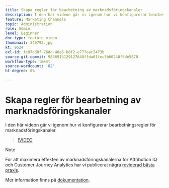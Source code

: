 ```yaml
---
title: Skapa regler för bearbetning av marknadsföringskanaler
description: I den här videon går vi igenom hur vi konfigurerar bearbetningsregler för marknadsföringskanaler.
feature: Marketing Channels
topic: Administration
role: Admin
level: Beginner
doc-type: feature video
thumbnail: 340792.jpg
kt: 9624
exl-id: fc07dd0f-76dd-40a6-b8f2-e777eac2473b
source-git-commit: 9836913129127648ffda01fec5b60240f5de5870
workflow-type: tm+mt
source-wordcount: '82'
ht-degree: 0%

---
```


# Skapa regler för bearbetning av marknadsföringskanaler

I den här videon går vi igenom hur vi konfigurerar bearbetningsregler för marknadsföringskanaler.

>[!VIDEO](https://video.tv.adobe.com/v/340792/?quality=12&learn=on)

>[!NOTE]
>
>För att maximera effekten av marknadsföringskanalerna för Attribution IQ och Customer Journey Analytics har vi publicerat några [reviderad bästa praxis](https://experienceleague.adobe.com/docs/analytics/components/marketing-channels/mchannel-best-practices.html?lang=en).

Mer information finns på [dokumentation](https://experienceleague.adobe.com/docs/analytics/components/marketing-channels/c-rules.html?lang=en).